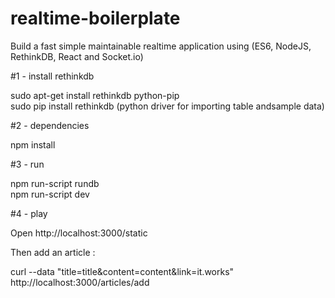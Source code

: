 # realtime-boilerplate

Build a fast simple maintainable realtime application using (ES6, NodeJS, RethinkDB, React and Socket.io)

#1 - install rethinkdb

sudo apt-get install rethinkdb python-pip <br />
sudo pip install rethinkdb (python driver for importing table andsample data)

#2 - dependencies

npm install

#3 - run

npm run-script rundb <br />
npm run-script dev

#4 - play

Open http://localhost:3000/static

Then add an article : 

curl --data "title=title&content=content&link=it.works" http://localhost:3000/articles/add 
